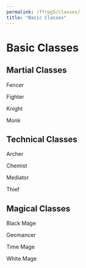 ```yaml
---
permalink: /ffrpg5/classes/
title: "Basic Classes"
---
```


# Basic Classes

## Martial Classes

Fencer

Fighter

Knight

Monk

## Technical Classes

Archer

Chemist

Mediator

Thief

## Magical Classes

Black Mage

Geomancer

Time Mage

White Mage
